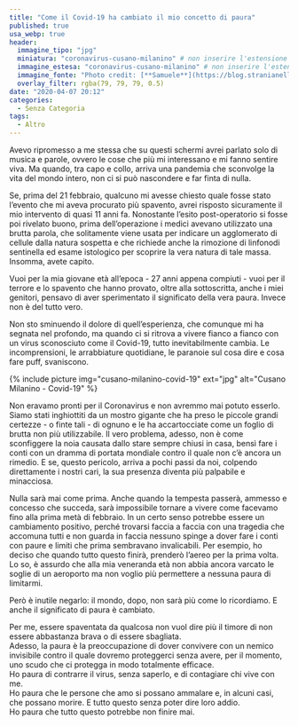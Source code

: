 ```yaml
---
title: "Come il Covid-19 ha cambiato il mio concetto di paura"
published: true
usa_webp: true
header:
  immagine_tipo: "jpg"
  miniatura: "coronavirus-cusano-milanino" # non inserire l'estensione del file
  immagine_estesa: "coronavirus-cusano-milanino" # non inserire l'estensione del file
  immagine_fonte: "Photo credit: [**Samuele**](https://blog.stranianelli.com/)"
  overlay_filter: rgba(79, 79, 79, 0.5)
date: "2020-04-07 20:12"
categories:
  - Senza Categoria
tags:
  - Altro
---
```


Avevo ripromesso a me stessa che su questi schermi avrei parlato solo di musica e parole, ovvero le cose che più mi interessano e mi fanno sentire viva. Ma quando, tra capo e collo, arriva una pandemia che sconvolge la vita del mondo intero, non ci si può nascondere e far finta di nulla.

Se, prima del 21 febbraio, qualcuno mi avesse chiesto quale fosse stato l’evento che mi aveva procurato più spavento, avrei risposto sicuramente il mio intervento di quasi 11 anni fa. Nonostante l’esito post-operatorio si fosse poi rivelato buono, prima dell’operazione i medici avevano utilizzato una brutta parola, che solitamente viene usata per indicare un agglomerato di cellule dalla natura sospetta e che richiede anche la rimozione di linfonodi sentinella ed esame istologico per scoprire la vera natura di tale massa. Insomma, avete capito.

Vuoi per la mia giovane età all’epoca - 27 anni appena compiuti - vuoi per il terrore e lo spavento che hanno provato, oltre alla sottoscritta, anche i miei genitori, pensavo di aver sperimentato il significato della vera paura. Invece non è del tutto vero.

Non sto sminuendo il dolore di quell’esperienza, che comunque mi ha segnata nel profondo, ma quando ci si ritrova a vivere fianco a fianco con un virus sconosciuto come il Covid-19, tutto inevitabilmente cambia. Le incomprensioni, le arrabbiature quotidiane, le paranoie sul cosa dire e cosa fare puff, svaniscono.

{% include picture img="cusano-milanino-covid-19" ext="jpg" alt="Cusano Milanino - Covid-19" %}

Non eravamo pronti per il Coronavirus e non avremmo mai potuto esserlo. Siamo stati inghiottiti da un mostro gigante che ha preso le piccole grandi certezze - o finte tali - di ognuno e le ha accartocciate come un foglio di brutta non più utilizzabile. Il vero problema, adesso, non è come sconfiggere la noia causata dallo stare sempre chiusi in casa, bensì fare i conti con un dramma di portata mondiale contro il quale non c’è ancora un rimedio. E se, questo pericolo, arriva a pochi passi da noi, colpendo direttamente i nostri cari, la sua presenza diventa più palpabile e minacciosa.

Nulla sarà mai come prima. Anche quando la tempesta passerà, ammesso e concesso che succeda, sarà impossibile tornare a vivere come facevamo fino alla prima metà di febbraio. In un certo senso potrebbe essere un cambiamento positivo, perché trovarsi faccia a faccia con una tragedia che accomuna tutti e non guarda in faccia nessuno spinge a dover fare i conti con paure e limiti che prima sembravano invalicabili. Per esempio, ho deciso che quando tutto questo finirà, prenderò l’aereo per la prima volta. Lo so, è assurdo che alla mia veneranda età non abbia ancora varcato le soglie di un aeroporto ma non voglio più permettere a nessuna paura di limitarmi.

Però è inutile negarlo: il mondo, dopo, non sarà più come lo ricordiamo. E anche il significato di paura è cambiato.

Per me, essere spaventata da qualcosa non vuol dire più il timore di non essere abbastanza brava o di essere sbagliata.  
Adesso, la paura è la preoccupazione di dover convivere con un nemico invisibile contro il quale dovremo proteggerci senza avere, per il momento, uno scudo che ci protegga in modo totalmente efficace.  
Ho paura di contrarre il virus, senza saperlo, e di contagiare chi vive con me.  
Ho paura che le persone che amo si possano ammalare e, in alcuni casi, che possano morire. E tutto questo senza poter dire loro addio.  
Ho paura che tutto questo potrebbe non finire mai.
